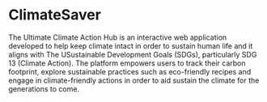 # ClimateSaver
The Ultimate Climate Action Hub is an interactive web application developed to help keep climate intact in order to sustain human life and it aligns with The USustainable Development Goals (SDGs), particularly SDG 13 (Climate Action). The platform empowers users to track their carbon footprint, explore sustainable practices such as eco-friendly recipes and engage in climate-friendly actions in order to aid sustain the climate for the generations to come.
